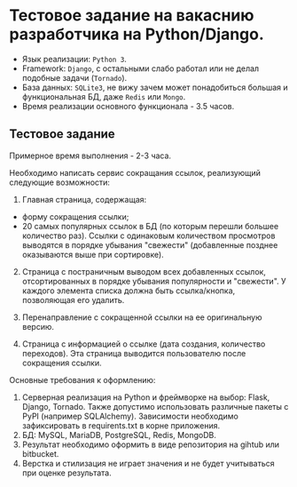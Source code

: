 Тестовое задание на вакаснию разработчика на Python/Django.
===========================================================

- Язык реализации: `Python 3`.
- Framework: `Django`, с остальными слабо работал или не делал подобные задачи (`Tornado`).
- База данных: `SQLite3`, не вижу зачем может понадобиться большая и функциональная БД, даже `Redis` или `Mongo`.
- Время реализации основного функционала - 3.5 часов.

Тестовое задание
----------------

Примерное время выполнения - 2-3 часа.

Необходимо написать сервис сокращания ссылок, реализующий следующие возможности:

1. Главная страница, содержащая:
* форму сокращения ссылки;
* 20 самых популярных ссылок в БД (по которым перешли большее количество раз). Ссылки с одинаковым
  количеством просмотров выводятся в порядке убывания "свежести" (добавленные позднее оказываются выше при сортировке).        

2. Страница с постраничным выводом всех добавленных ссылок, отсортированных в порядке убывания
   популярности и "свежести". У каждого элемента списка должна быть ссылка/кнопка, позволяющая его удалить.
      
3. Перенаправление с сокращенной ссылки на ее оригинальную версию.

4. Страница с информацией о ссылке (дата создания, количество переходов). Эта страница
   выводится пользователю после сокращения ссылки.

Основные требования к оформлению:

1. Серверная реализация на Python и фреймворке на выбор: Flask, Django, Tornado.
   Также допустимо использовать различные пакеты с PyPI (например SQLAlchemy).
   Зависимости необходимо зафиксировать в requirents.txt в корне приложения.
2. БД: MySQL, MariaDB, PostgreSQL, Redis, MongoDB.
3. Результат необходимо оформить в виде репозитория на gihtub или bitbucket.
4. Верстка и стилизация не играет значения и не будет учитываться при оценке результата.
